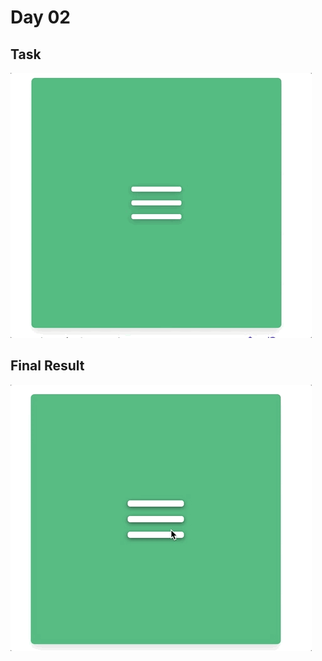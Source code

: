 # Day 02

## Task

![day2task](./assets/day2Q.gif)

## Final Result

![finalresult](./assets/result.gif)
